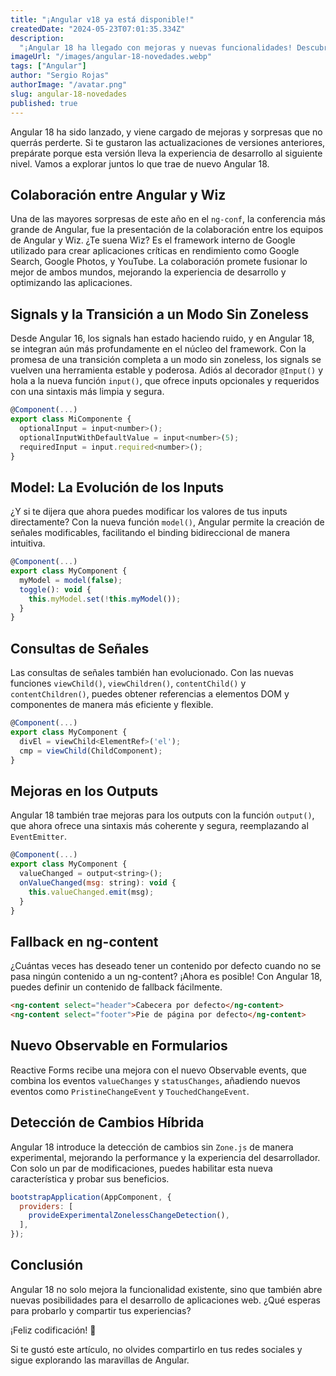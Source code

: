 ```yaml
---
title: "¡Angular v18 ya está disponible!"
createdDate: "2024-05-23T07:01:35.334Z"
description:
  "¡Angular 18 ha llegado con mejoras y nuevas funcionalidades! Descubre cómo esta versión optimiza tu desarrollo web con signals avanzados, detección de cambios híbrida y más."
imageUrl: "/images/angular-18-novedades.webp"
tags: ["Angular"]
author: "Sergio Rojas"
authorImage: "/avatar.png"
slug: angular-18-novedades
published: true
---
```


Angular 18 ha sido lanzado, y viene cargado de mejoras y sorpresas que no querrás perderte. Si te gustaron las actualizaciones de versiones anteriores, prepárate porque esta versión lleva la experiencia de desarrollo al siguiente nivel. Vamos a explorar juntos lo que trae de nuevo Angular 18.

## Colaboración entre Angular y Wiz

Una de las mayores sorpresas de este año en el `ng-conf`, la conferencia más grande de Angular, fue la presentación de la colaboración entre los equipos de Angular y Wiz. ¿Te suena Wiz? Es el framework interno de Google utilizado para crear aplicaciones críticas en rendimiento como Google Search, Google Photos, y YouTube. La colaboración promete fusionar lo mejor de ambos mundos, mejorando la experiencia de desarrollo y optimizando las aplicaciones.


## Signals y la Transición a un Modo Sin Zoneless

Desde Angular 16, los signals han estado haciendo ruido, y en Angular 18, se integran aún más profundamente en el núcleo del framework. Con la promesa de una transición completa a un modo sin zoneless, los signals se vuelven una herramienta estable y poderosa. Adiós al decorador `@Input()` y hola a la nueva función `input()`, que ofrece inputs opcionales y requeridos con una sintaxis más limpia y segura.

```javascript
@Component(...)
export class MiComponente {
  optionalInput = input<number>();
  optionalInputWithDefaultValue = input<number>(5);
  requiredInput = input.required<number>(); 
}
```

## Model: La Evolución de los Inputs

¿Y si te dijera que ahora puedes modificar los valores de tus inputs directamente? Con la nueva función `model()`, Angular permite la creación de señales modificables, facilitando el binding bidireccional de manera intuitiva.

```javascript
@Component(...)
export class MyComponent {
  myModel = model(false);
  toggle(): void {
    this.myModel.set(!this.myModel());
  }
}
```

## Consultas de Señales

Las consultas de señales también han evolucionado. Con las nuevas funciones `viewChild()`, `viewChildren()`, `contentChild()` y `contentChildren()`, puedes obtener referencias a elementos DOM y componentes de manera más eficiente y flexible.

```javascript
@Component(...)
export class MyComponent {
  divEl = viewChild<ElementRef>('el');
  cmp = viewChild(ChildComponent);
}
```

## Mejoras en los Outputs

Angular 18 también trae mejoras para los outputs con la función `output()`, que ahora ofrece una sintaxis más coherente y segura, reemplazando al `EventEmitter`.

```javascript
@Component(...)
export class MyComponent {
  valueChanged = output<string>();
  onValueChanged(msg: string): void {
    this.valueChanged.emit(msg);
  }
}
```

## Fallback en ng-content

¿Cuántas veces has deseado tener un contenido por defecto cuando no se pasa ningún contenido a un ng-content? ¡Ahora es posible! Con Angular 18, puedes definir un contenido de fallback fácilmente.

```html
<ng-content select="header">Cabecera por defecto</ng-content>
<ng-content select="footer">Pie de página por defecto</ng-content>
```

## Nuevo Observable en Formularios

Reactive Forms recibe una mejora con el nuevo Observable events, que combina los eventos `valueChanges` y `statusChanges`, añadiendo nuevos eventos como `PristineChangeEvent` y `TouchedChangeEvent`.

## Detección de Cambios Híbrida

Angular 18 introduce la detección de cambios sin `Zone.js` de manera experimental, mejorando la performance y la experiencia del desarrollador. Con solo un par de modificaciones, puedes habilitar esta nueva característica y probar sus beneficios.

```javascript
bootstrapApplication(AppComponent, {
  providers: [
    provideExperimentalZonelessChangeDetection(),
  ],
});
```

## Conclusión

Angular 18 no solo mejora la funcionalidad existente, sino que también abre nuevas posibilidades para el desarrollo de aplicaciones web. ¿Qué esperas para probarlo y compartir tus experiencias? 

¡Feliz codificación! 🎉

Si te gustó este artículo, no olvides compartirlo en tus redes sociales y sigue explorando las maravillas de Angular.